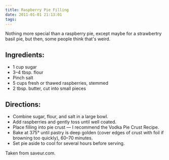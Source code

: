 ```yaml
---
title: Raspberry Pie Filling
date: 2011-01-01 21:13:01
tags:
---
```

Nothing more special than a raspberry pie, except maybe for a strawbertry basil pie, but then, some people think that's weird<!-- more -->. 

## Ingredients:
* 1 cup sugar
* 3–4 tbsp. flour
* Pinch salt
* 5 cups fresh or thawed raspberries, stemmed
* 2 tbsp. butter, cut into small pieces

## Directions:
* Combine sugar, flour, and salt in a large bowl.
* Add raspberries and gently toss until well coated.
* Place filling into pie crust — I recommend the Vodka Pie Crust Recipe.
* Bake at 375° until pastry is deep golden (cover edges of crust with foil if browning too quickly), 60–70 minutes.
* Set pie aside to cool for several hours before serving.

Taken from saveur.com.